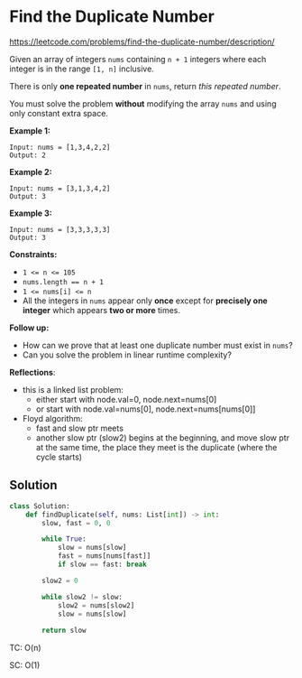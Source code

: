 # Find the Duplicate Number

https://leetcode.com/problems/find-the-duplicate-number/description/

Given an array of integers `nums` containing `n + 1` integers where each integer is in the range `[1, n]` inclusive.

There is only **one repeated number** in `nums`, return *this repeated number*.

You must solve the problem **without** modifying the array `nums` and using only constant extra space.

 

**Example 1:**

```
Input: nums = [1,3,4,2,2]
Output: 2
```

**Example 2:**

```
Input: nums = [3,1,3,4,2]
Output: 3
```

**Example 3:**

```
Input: nums = [3,3,3,3,3]
Output: 3
```

 

**Constraints:**

- `1 <= n <= 105`
- `nums.length == n + 1`
- `1 <= nums[i] <= n`
- All the integers in `nums` appear only **once** except for **precisely one integer** which appears **two or more** times.

 

**Follow up:**

- How can we prove that at least one duplicate number must exist in `nums`?
- Can you solve the problem in linear runtime complexity?



**Reflections**:

- this is a linked list problem: 
  - either start with node.val=0, node.next=nums[0]
  - or start with node.val=nums[0], node.next=nums[nums[0]]
- Floyd algorithm:
  - fast and slow ptr meets
  - another slow ptr (slow2) begins at the beginning, and move slow ptr at the same time, the place they meet is the duplicate (where the cycle starts)



## Solution

```python
class Solution:
    def findDuplicate(self, nums: List[int]) -> int:
        slow, fast = 0, 0

        while True:
            slow = nums[slow]
            fast = nums[nums[fast]]
            if slow == fast: break

        slow2 = 0

        while slow2 != slow:
            slow2 = nums[slow2]
            slow = nums[slow]
        
        return slow
```

TC: O(n)

SC: O(1)